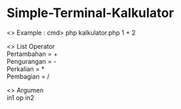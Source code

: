 # Simple-Terminal-Kalkulator

<> Example : cmd> php kalkulator.php 1 + 2 <br>

<> List Operator <br>
Pertambahan = + <br>
Pengurangan = - <br>
Perkalian = * <br>
Pembagian = / <br>

<> Argumen <br>
in1 op in2
